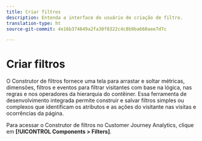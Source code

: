 ```yaml
---
title: Criar filtros
description: Entenda a interface do usuário de criação de filtro.
translation-type: ht
source-git-commit: 4e16b374849a2fa30f8322c4c8b9ba660aee7d7c

---
```



# Criar filtros

O Construtor de filtros fornece uma tela para arrastar e soltar métricas, dimensões, filtros e eventos para filtrar visitantes com base na lógica, nas regras e nos operadores da hierarquia do contêiner. Essa ferramenta de desenvolvimento integrada permite construir e salvar filtros simples ou complexos que identificam os atributos e as ações do visitante nas visitas e ocorrências da página.

Para acessar o Construtor de filtros no Customer Journey Analytics, clique em **[!UICONTROL Components > Filters]**.


